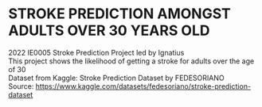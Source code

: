 # STROKE PREDICTION AMONGST ADULTS OVER 30 YEARS OLD 
2022 IE0005 Stroke Prediction Project led by Ignatius <br>
This project shows the likelihood of getting a stroke for adults over the age of 30 <br>
Dataset from Kaggle: Stroke Prediction Dataset by FEDESORIANO <br>
Source: https://www.kaggle.com/datasets/fedesoriano/stroke-prediction-dataset
